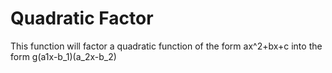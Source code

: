 # Quadratic Factor
This function will factor a quadratic function of the form ax^2+bx+c into the form g(a1x-b_1)(a_2x-b_2)